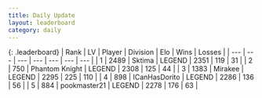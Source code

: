 ```yaml
---
title: Daily Update
layout: leaderboard
category: daily
---
```


{: .leaderboard}
| Rank | LV | Player | Division | Elo | Wins | Losses |
| --- | --- | --- | --- | --- | --- | --- |
| <span data-change="0">1</span> | 2489 | <span title="ID: 353063">Sktima</span> | LEGEND | <span data-change="23">2351</span> | <span data-change="9">119</span> | <span data-change="1">31</span> |
| <span data-change="1">2</span> | 750 | <span title="ID: 742939">Phantom Knight</span> | LEGEND | <span data-change="4">2308</span> | <span data-change="1">125</span> | <span data-change="0">44</span> |
| <span data-change="3">3</span> | 1383 | <span title="ID: 416373">Mirakee</span> | LEGEND | <span data-change="43">2295</span> | <span data-change="10">225</span> | <span data-change="2">110</span> |
| <span data-change="-2">4</span> | 898 | <span title="ID: 415713">ICanHasDorito</span> | LEGEND | <span data-change="-20">2286</span> | <span data-change="3">136</span> | <span data-change="3">56</span> |
| <span data-change="0">5</span> | 884 | <span title="ID: 652474">pookmaster21</span> | LEGEND | <span data-change="0">2278</span> | <span data-change="0">176</span> | <span data-change="0">63</span> |